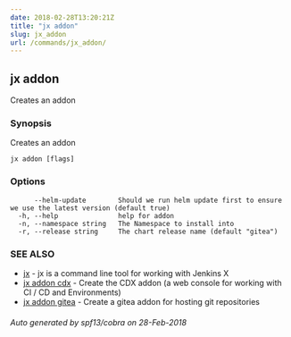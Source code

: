```yaml
---
date: 2018-02-28T13:20:21Z
title: "jx addon"
slug: jx_addon
url: /commands/jx_addon/
---
```

## jx addon

Creates an addon

### Synopsis

Creates an addon

```
jx addon [flags]
```

### Options

```
      --helm-update        Should we run helm update first to ensure we use the latest version (default true)
  -h, --help               help for addon
  -n, --namespace string   The Namespace to install into
  -r, --release string     The chart release name (default "gitea")
```

### SEE ALSO

* [jx](/commands/jx/)	 - jx is a command line tool for working with Jenkins X
* [jx addon cdx](/commands/jx_addon_cdx/)	 - Create the CDX addon (a web console for working with CI / CD and Environments)
* [jx addon gitea](/commands/jx_addon_gitea/)	 - Create a gitea addon for hosting git repositories

###### Auto generated by spf13/cobra on 28-Feb-2018
